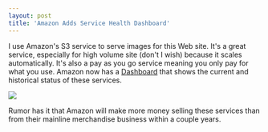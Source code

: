 ```yaml
---
layout: post  
title: 'Amazon Adds Service Health Dashboard'
---
```

I use Amazon's S3 service to serve images for this Web site. It's a great service, especially for high volume site (don't I wish) because it scales automatically. It's also a pay as you go service meaning you only pay for what you use. Amazon now has a [Dashboard](http://status.aws.amazon.com/) that shows the current and historical status of these services.

![](http://status.aws.amazon.com/images/logo.gif)

Rumor has it that Amazon will make more money selling these services than from their mainline merchandise business within a couple years.
